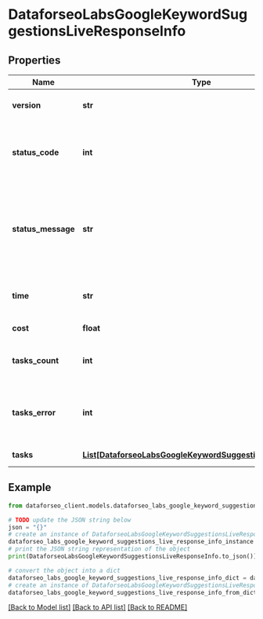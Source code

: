 # DataforseoLabsGoogleKeywordSuggestionsLiveResponseInfo


## Properties

Name | Type | Description | Notes
------------ | ------------- | ------------- | -------------
**version** | **str** | the current version of the API | [optional] 
**status_code** | **int** | general status code you can find the full list of the response codes here | [optional] 
**status_message** | **str** | general informational message you can find the full list of general informational messages here | [optional] 
**time** | **str** | total execution time, seconds | [optional] 
**cost** | **float** | total tasks cost, USD | [optional] 
**tasks_count** | **int** | the number of tasks in the tasks array | [optional] 
**tasks_error** | **int** | the number of tasks in the tasks array returned with an error | [optional] 
**tasks** | [**List[DataforseoLabsGoogleKeywordSuggestionsLiveTaskInfo]**](DataforseoLabsGoogleKeywordSuggestionsLiveTaskInfo.md) | array of tasks | [optional] 

## Example

```python
from dataforseo_client.models.dataforseo_labs_google_keyword_suggestions_live_response_info import DataforseoLabsGoogleKeywordSuggestionsLiveResponseInfo

# TODO update the JSON string below
json = "{}"
# create an instance of DataforseoLabsGoogleKeywordSuggestionsLiveResponseInfo from a JSON string
dataforseo_labs_google_keyword_suggestions_live_response_info_instance = DataforseoLabsGoogleKeywordSuggestionsLiveResponseInfo.from_json(json)
# print the JSON string representation of the object
print(DataforseoLabsGoogleKeywordSuggestionsLiveResponseInfo.to_json())

# convert the object into a dict
dataforseo_labs_google_keyword_suggestions_live_response_info_dict = dataforseo_labs_google_keyword_suggestions_live_response_info_instance.to_dict()
# create an instance of DataforseoLabsGoogleKeywordSuggestionsLiveResponseInfo from a dict
dataforseo_labs_google_keyword_suggestions_live_response_info_from_dict = DataforseoLabsGoogleKeywordSuggestionsLiveResponseInfo.from_dict(dataforseo_labs_google_keyword_suggestions_live_response_info_dict)
```
[[Back to Model list]](../README.md#documentation-for-models) [[Back to API list]](../README.md#documentation-for-api-endpoints) [[Back to README]](../README.md)


